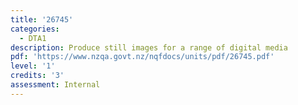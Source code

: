 ```yaml
---
title: '26745'
categories:
  - DTA1
description: Produce still images for a range of digital media
pdf: 'https://www.nzqa.govt.nz/nqfdocs/units/pdf/26745.pdf'
level: '1'
credits: '3'
assessment: Internal
---
```



